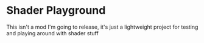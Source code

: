 # Shader Playground
This isn't a mod I'm going to release, it's just a lightweight project for testing and playing around with shader stuff